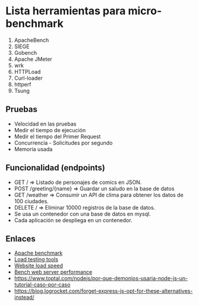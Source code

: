 # Lista herramientas para micro-benchmark

1. ApacheBench
2. SIEGE
3. Gobench
4. Apache JMeter
5. wrk
6. HTTPLoad
7. Curl-loader
8. httperf
9. Tsung

## Pruebas

- Velocidad en las pruebas
- Medir el tiempo de ejecución
- Medir el tiempo del Primer Request
- Concurrencia - Solicitudes por segundo
- Memoria usada

## Funcionalidad (endpoints)

- GET / => Listado de personajes de comics en JSON.
- POST /greeting/{name} => Guardar un saludo en la base de datos
- GET /weather => Consumir un API de clima para obtener los datos de 100 ciudades.
- DELETE / => Eliminar 10000 registros de la base de datos.
- Se usa un contenedor con una base de datos en mysql.
- Cada aplicación se despliega en un contenedor.

## Enlaces

- [Apache benchmark](https://httpd.apache.org/docs/2.4/programs/ab.html)
- [Load testing tools](https://geekflare.com/essential-tools-to-perform-stress-test-online/)
- [Website load speed](https://geekflare.com/test-your-website-load-time/)
- [Bench web server performance](https://geekflare.com/web-performance-benchmark/#ApacheBench)
- https://www.toptal.com/nodejs/por-que-demonios-usaria-node-js-un-tutorial-caso-por-caso
- https://blog.logrocket.com/forget-express-js-opt-for-these-alternatives-instead/